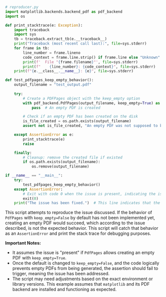 ```python
# reproducer.py
import matplotlib.backends.backend_pdf as pdf_backend
import os

def print_stacktrace(e: Exception):
    import traceback
    import sys
    tb = traceback.extract_tb(e.__traceback__)
    print("Traceback (most recent call last):", file=sys.stderr)
    for frame in tb:
        line_number = frame.lineno
        code_context = frame.line.strip() if frame.line else "Unknown"
        print(f'  File "{frame.filename}"', file=sys.stderr)
        print(f"    {line_number}: {code_context}", file=sys.stderr)
    print(f"{e.__class__.__name__}: {e}", file=sys.stderr)

def test_pdfpages_keep_empty_behavior():
    output_filename = "test_output.pdf"
    
    try:
        # Create a PDFPages object with the keep_empty option
        with pdf_backend.PdfPages(output_filename, keep_empty=True) as pdf:
            pass  # An empty PDF is created

        # Check if an empty PDF has been created on the disk
        is_file_created = os.path.exists(output_filename)
        assert not is_file_created, "An empty PDF was not supposed to be created with keep_empty=False"

    except AssertionError as e:
        print_stacktrace(e)
        raise

    finally:
        # Cleanup: remove the created file if existed
        if os.path.exists(output_filename):
            os.remove(output_filename)

if __name__ == "__main__":
    try:
        test_pdfpages_keep_empty_behavior()
    except AssertionError:
        # Exit with code 0 when the issue is present, indicating the issue has been reproduced successfully.
        exit(0)
    print("The issue has been fixed.")  # This line indicates that the issue is no longer reproducible.
```

This script attempts to reproduce the issue discussed. If the behavior of `PdfPages` with `keep_empty=False` by default has not been implemented yet, creating an empty PDF would succeed, which according to the issue described, is not the expected behavior. This script will catch that behavior as an `AssertionError` and print the stack trace for debugging purposes. 

**Important Notes:**
- It assumes the issue is "present" if `PdfPages` allows creating an empty PDF with `keep_empty=True`.
- Once the default is changed to `keep_empty=False`, and the code logically prevents empty PDFs from being generated, the assertion should fail to trigger, meaning the issue has been addressed.
- The script may need adjustments based on the exact environment or library versions. This example assumes that `matplotlib` and its PDF backend are installed and functioning as expected.
